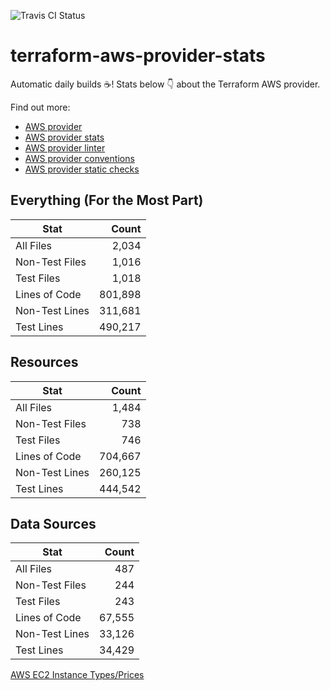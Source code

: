 ![Travis CI Status](https://travis-ci.org/YakDriver/terraform-aws-provider-stats.svg?branch=main)
# terraform-aws-provider-stats

Automatic daily builds :coffee:! Stats below :point_down: about the Terraform AWS provider.

Find out more:
* [AWS provider](https://github.com/terraform-providers/terraform-provider-aws)
* [AWS provider stats](https://github.com/YakDriver/terraform-aws-provider-stats)
* [AWS provider linter](https://github.com/terraform-providers/terraform-provider-aws/tree/master/awsproviderlint)
* [AWS provider conventions](https://github.com/YakDriver/terraform-aws-conventions)
* [AWS provider static checks](https://github.com/YakDriver/terraform-aws-provider-static-checks)



## Everything (For the Most Part)

|  Stat  |  Count  |
| ------------- | -------------: |
|  All Files  |  2,034  |
|  Non-Test Files  |  1,016  |
|  Test Files  |  1,018  |
|  Lines of Code  |  801,898  |
|  Non-Test Lines  |  311,681  |
|  Test Lines  |  490,217  |



## Resources

|  Stat  |  Count  |
| ------------- | -------------: |
|  All Files  |  1,484  |
|  Non-Test Files  |  738  |
|  Test Files  |  746  |
|  Lines of Code  |  704,667  |
|  Non-Test Lines  |  260,125  |
|  Test Lines  |  444,542  |



## Data Sources

|  Stat  |  Count  |
| ------------- | -------------: |
|  All Files  |  487  |
|  Non-Test Files  |  244  |
|  Test Files  |  243  |
|  Lines of Code  |  67,555  |
|  Non-Test Lines  |  33,126  |
|  Test Lines  |  34,429  |




[AWS EC2 Instance Types/Prices](https://github.com/YakDriver/aws-ec2-instance-types)

